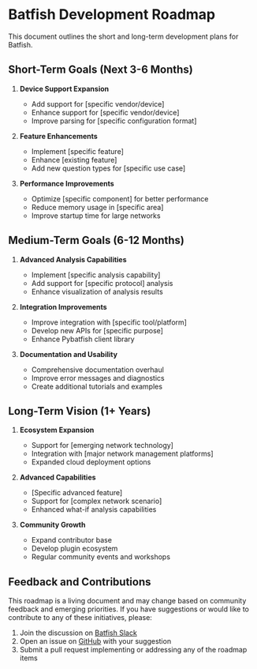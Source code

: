 # Batfish Development Roadmap

This document outlines the short and long-term development plans for Batfish.

## Short-Term Goals (Next 3-6 Months)

1. **Device Support Expansion**

   - Add support for [specific vendor/device]
   - Enhance support for [specific vendor/device]
   - Improve parsing for [specific configuration format]

2. **Feature Enhancements**

   - Implement [specific feature]
   - Enhance [existing feature]
   - Add new question types for [specific use case]

3. **Performance Improvements**
   - Optimize [specific component] for better performance
   - Reduce memory usage in [specific area]
   - Improve startup time for large networks

## Medium-Term Goals (6-12 Months)

1. **Advanced Analysis Capabilities**

   - Implement [specific analysis capability]
   - Add support for [specific protocol] analysis
   - Enhance visualization of analysis results

2. **Integration Improvements**

   - Improve integration with [specific tool/platform]
   - Develop new APIs for [specific purpose]
   - Enhance Pybatfish client library

3. **Documentation and Usability**
   - Comprehensive documentation overhaul
   - Improve error messages and diagnostics
   - Create additional tutorials and examples

## Long-Term Vision (1+ Years)

1. **Ecosystem Expansion**

   - Support for [emerging network technology]
   - Integration with [major network management platforms]
   - Expanded cloud deployment options

2. **Advanced Capabilities**

   - [Specific advanced feature]
   - Support for [complex network scenario]
   - Enhanced what-if analysis capabilities

3. **Community Growth**
   - Expand contributor base
   - Develop plugin ecosystem
   - Regular community events and workshops

## Feedback and Contributions

This roadmap is a living document and may change based on community feedback and emerging priorities. If you have suggestions or would like to contribute to any of these initiatives, please:

1. Join the discussion on [Batfish Slack](https://join.slack.com/t/batfish-org/shared_invite/enQtMzA0Nzg2OTAzNzQ1LTcyYzY3M2Q0NWUyYTRhYjdlM2IzYzRhZGU1NWFlNGU2MzlhNDY3OTJmMDIyMjQzYmRlNjhkMTRjNWIwNTUwNTQ)
2. Open an issue on [GitHub](https://github.com/batfish/batfish/issues) with your suggestion
3. Submit a pull request implementing or addressing any of the roadmap items
